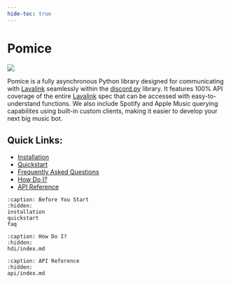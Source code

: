 ```yaml
---
hide-toc: true
---
```


# Pomice

![](https://raw.githubusercontent.com/cloudwithax/pomice/main/banner.jpg)



Pomice is a fully asynchronous Python library designed for communicating with [Lavalink](https://github.com/freyacodes/Lavalink) seamlessly within the [discord.py](https://github.com/Rapptz/discord.py) library. It features 100% API coverage of the entire [Lavalink](https://github.com/freyacodes/Lavalink) spec that can be accessed with easy-to-understand functions. We also include Spotify and Apple Music querying capabilites using built-in custom clients, making it easier to develop your next big music bot. 


## Quick Links:
- [Installation](installation.md)
- [Quickstart](quickstart.md)
- [Frequently Asked Questions](faq.md)
- [How Do I?](hdi/index.md)
- [API Reference](api/index.md)


```{toctree}
:caption: Before You Start
:hidden:
installation
quickstart
faq
```

```{toctree}
:caption: How Do I?
:hidden:
hdi/index.md
```

```{toctree}
:caption: API Reference
:hidden:
api/index.md
```




